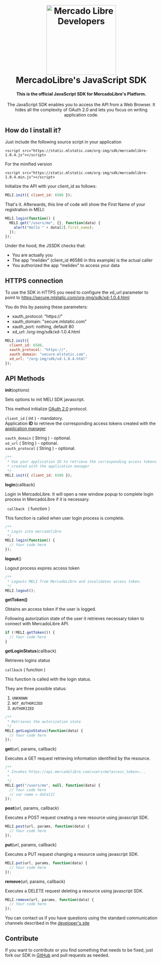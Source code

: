 <h1 align="center">
  <a href="http://developers.mercadolibre.com/es/">
    <img src="https://user-images.githubusercontent.com/1153516/29861072-689ec57e-8d3e-11e7-8368-dd923543258f.jpg" alt="Mercado Libre Developers" width="230"></a>
  </a>
  <br>
  MercadoLibre's JavaScript SDK
  <br>
</h1>

<h4 align="center">This is the official JavaScript SDK for MercadoLibre's Platform.</h4>

<p align="center">The JavaScript SDK enables you to access the API from a Web Browser.
It  hides all the complexity of OAuth 2.0 and lets you focus on writing application code.</p>

## How do I install it?

Just include the following source script in your application

    <script src="https://static.mlstatic.com/org-img/sdk/mercadolibre-1.0.4.js"></script>

For the minified version

    <script src="https://static.mlstatic.com/org-img/sdk/mercadolibre-1.0.4.min.js"></script>

Initialize the API with your client_id as follows:

```js
MELI.init({ client_id: 6586 });
```

That's it. Afterwards, this line of code will show the First Name of your registration in MELI:

```js
MELI.login(function() {
  MELI.get("/users/me", {}, function(data) {
    alert("Hello " + data[2].first_name);
  });
});
```

Under the hood, the JSSDK checks that:

* You are actually you
* The app “melidev” (client_id #6586 in this example) is the actual caller
* You authorized the app “melidev” to access your data

## HTTPS connection

To use the SDK in HTTPS you need to configure the xd_url parameter to point to https://secure.mlstatic.com/org-img/sdk/xd-1.0.4.html

You do this by passing these parameters:

* xauth_protocol: "https://"
* xauth_domain: "secure.mlstatic.com"
* xauth_port: nothing, default 80
* xd_url: /org-img/sdk/xd-1.0.4.html

```js
MELI.init({
  client_id: 6586,
  xauth_protocol: "https://",
  xauth_domain: "secure.mlstatic.com",
  xd_url: "/org-img/sdk/xd-1.0.4.html"
});
```

## API Methods

<div class="ch-box">
	<div id="init">
		<p><strong>init</strong>(options)</p>
		<div>
			<p>Sets options to init	MELI SDK javascript.</p>
			<p>This method initialize <a href="http://tools.ietf.org/pdf/draft-ietf-oauth-v2-12.pdf">OAuth 2.0</a> protocol.</p>

<code>client_id</code> ( int ) - mandatory. <br/>
Application <strong>ID</strong> to retrieve the corresponding access tokens created with the <a href="http://applications.mercadolibre.com/">application manager</a> <br/>

<code>xauth_domain</code> ( String ) - optional.
<br/>
<code>xd_url</code> ( String ) - optional.
<br/>
<code>xauth_protocol</code> ( String ) - optional.
<br/>

```js
/**
 * Use your application ID to retrieve the corresponding access tokens
 * created with the application manager
 */
MELI.init({ client_id: 6586 });
```

</div>

<div class="ch-box">
	<div id="login">
		<p><strong>login</strong>(callback)</p>
		<div>
			<p>Login in MercadoLibre. It will open a new window popup to complete login process in MercadoLibre if it is necessary.</p>
			<code> callback </code> ( function )<br/>
			<p>This function is called when user login process is complete.</p>

```js
/**
 * Login into mercadolibre
 */
MELI.login(function() {
  // Your code here
});
```

</div>

<div class="ch-box">
	<div id="logout">
		<p><strong>logout</strong>()</p>
		<div>
			<p>Logout process expires access token</p>

```js
/**
 * Logouts MELI from MercadoLibre and invalidates access token.
 */
MELI.logout();
```

</div>

<div class="ch-box">
	<div id="getToken">
		<p><strong><strong>getToken</strong>()</strong></p>
		<div>
			<p>Obtains an access token if the user is logged.</p>
			<p>Following autorization state of the user it retrieves necessary token to connect with MercadoLibre API.</p>

```js
if (!MELI.getToken()) {
  // Your code here
}
```

</div>

<div class="ch-box">
	<div id="getLoginStatus">
		<p><strong>getLoginStatus</strong>(callback)</p>
		<div>
			<p>Retrieves logins status</p>
			<code>callback</code> ( function )<br/>
			<p>This function is called with the login status.</p>
			<p>They are three possible status:</p>
      <ol class="ch-list">
        <li><code>UNKNOWN</code></li>
        <li><code>NOT_AUTHORIZED</code></li>
        <li><code>AUTHORIZED</code></li>
      </ol>

```js
/**
 * Retrieves the autorization state
 */
MELI.getLoginStatus(function(data) {
  // Your code here
});
```

</div>

<div class="ch-box">
	<div id="get">
		<p><strong>get</strong>(url, params, callback)</p>
		<div>
			<p>Executes a GET request retrieving information identified by the resource.</p>

```js
/**
 * Invokes https://api.mercadolibre.com/users/me?access_token=...
 *
 */
MELI.get("/users/me", null, function(data) {
  // Your code here
  // var name = data[2]
});
```

</div>

<div class="ch-box">
	<div id="post">
		<p><strong>post</strong>(url, params, callback)</p>
		<div>
			<p>Executes a POST request creating a new resource using javascript SDK. </p>

```js
MELI.post(url, params, function(data) {
  // Your code here
});
```

</div>

<div class="ch-box">
	<div id="put">
		<p><strong>put</strong>(url, params, callback)</p>
		<div>
			<p>Executes a PUT request changing a resource using javascript SDK. </p>

```js
MELI.put(url, params, function(data) {
  // Your code here
});
```

</div>

<div class="ch-box">
	<div id="remove">
		<p><strong>remove</strong>(url, params, callback)</p>
		<div>
			<p>Executes a DELETE request deleting a resource using javascript SDK. </p>

```js
MELI.remove(url, params, function(data) {
  // Your code here
});
```

</div>

You can contact us if you have questions using the standard communication channels described in the [developer's site](http://developers.mercadolibre.com/community/)

## Contribute

If you want to contribute or you find something that needs to be fixed, just fork our SDK in [GitHub](https://github.com/mercadolibre/mercadolibre.js) and pull requests as needed.
